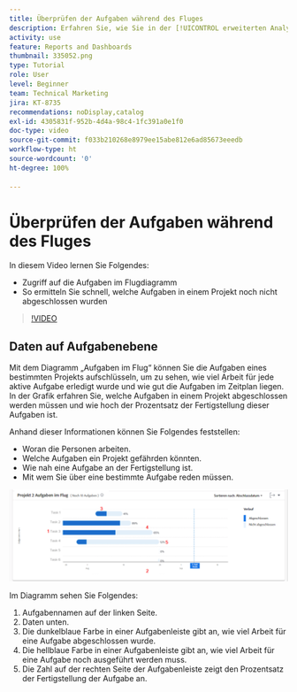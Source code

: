 ```yaml
---
title: Überprüfen der Aufgaben während des Fluges
description: Erfahren Sie, wie Sie in der [!UICONTROL erweiterten Analyse] auf die Aufgaben im Flugdiagramm zugreifen und schnell feststellen können, welche Aufgaben in einem Projekt noch nicht erledigt wurden.
activity: use
feature: Reports and Dashboards
thumbnail: 335052.png
type: Tutorial
role: User
level: Beginner
team: Technical Marketing
jira: KT-8735
recommendations: noDisplay,catalog
exl-id: 4305831f-952b-4d4a-98c4-1fc391a0e1f0
doc-type: video
source-git-commit: f033b210268e8979ee15abe812e6ad85673eeedb
workflow-type: ht
source-wordcount: '0'
ht-degree: 100%

---
```


# Überprüfen der Aufgaben während des Fluges

In diesem Video lernen Sie Folgendes:

* Zugriff auf die Aufgaben im Flugdiagramm
* So ermitteln Sie schnell, welche Aufgaben in einem Projekt noch nicht abgeschlossen wurden

>[!VIDEO](https://video.tv.adobe.com/v/335052/?quality=12&learn=on)

## Daten auf Aufgabenebene

Mit dem Diagramm „Aufgaben im Flug“ können Sie die Aufgaben eines bestimmten Projekts aufschlüsseln, um zu sehen, wie viel Arbeit für jede aktive Aufgabe erledigt wurde und wie gut die Aufgaben im Zeitplan liegen. In der Grafik erfahren Sie, welche Aufgaben in einem Projekt abgeschlossen werden müssen und wie hoch der Prozentsatz der Fertigstellung dieser Aufgaben ist.

Anhand dieser Informationen können Sie Folgendes feststellen:

* Woran die Personen arbeiten.
* Welche Aufgaben ein Projekt gefährden könnten.
* Wie nah eine Aufgabe an der Fertigstellung ist.
* Mit wem Sie über eine bestimmte Aufgabe reden müssen.

![Ein Bild, das eine Aufgabe im Flugdiagramm mit Zahlen zu den Bereichen anzeigt, die in den folgenden Aufzählungspunkten beschrieben werden](assets/section-2-11.png)

Im Diagramm sehen Sie Folgendes:

1. Aufgabennamen auf der linken Seite.
1. Daten unten.
1. Die dunkelblaue Farbe in einer Aufgabenleiste gibt an, wie viel Arbeit für eine Aufgabe abgeschlossen wurde.
1. Die hellblaue Farbe in einer Aufgabenleiste gibt an, wie viel Arbeit für eine Aufgabe noch ausgeführt werden muss.
1. Die Zahl auf der rechten Seite der Aufgabenleiste zeigt den Prozentsatz der Fertigstellung der Aufgabe an.
